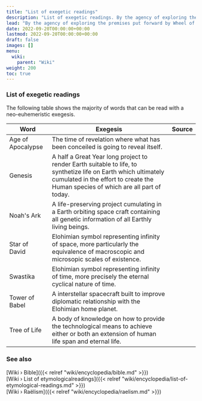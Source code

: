 ```yaml
---
title: "List of exegetic readings"
description: "List of exegetic readings. By the agency of exploring the premises put forward by Wheel of Heaven, there are a number of religious, mythological or traditional notions that can be read with a neo-euhemeristic exegesis. This list is going to catalogue to the majority of these notions." 
lead: "By the agency of exploring the premises put forward by Wheel of Heaven, there are a number of religious, mythological or traditional notions that can be read with a neo-euhemeristic exegesis. This list is going to catalogue to the majority of these notions." 
date: 2022-09-20T00:00:00+00:00
lastmod: 2022-09-20T00:00:00+00:00
draft: false
images: []
menu:
  wiki:
    parent: "Wiki"
weight: 200
toc: true
---
```


### List of exegetic readings

The following table shows the majority of words that can be read with a neo-euhemeristic exegesis.

| Word                  | Exegesis                                                | Source                                         |
|-----------------------|---------------------------------------------------------|------------------------------------------------|
| Age of Apocalypse     | The time of revelation where what has been conceiled is going to reveal itself. | |
| Genesis               | A half a Great Year long project to render Earth suitable to life, to synthetize life on Earth which ultimately cumulated in the effort to create the Human species of which are all part of today. | |
| Noah's Ark            | A life-preserving project cumulating in a Earth orbiting space craft containing all genetic information of all Earthly living beings. | |
| Star of David         | Elohimian symbol representing infinity of space, more particularly the equivalence of macroscopic and microsopic scales of existence. | |
| Swastika              | Elohimian symbol representing infinity of time, more precisely the eternal cyclical nature of time. | |
| Tower of Babel        | A interstellar spacecraft built to improve diplomatic relationship with the Elohimian home planet. | |
| Tree of Life          | A body of knowledge on how to provide the technological means to achieve either or both an extension of human life span and eternal life. | |

### See also

[Wiki › Bible]({{< relref "wiki/encyclopedia/bible.md" >}})</br>
[Wiki › List of etymologicalreadings]({{< relref "wiki/encyclopedia/list-of-etymological-readings.md" >}})</br>
[Wiki › Raëlism]({{< relref "wiki/encyclopedia/raelism.md" >}})</br>
